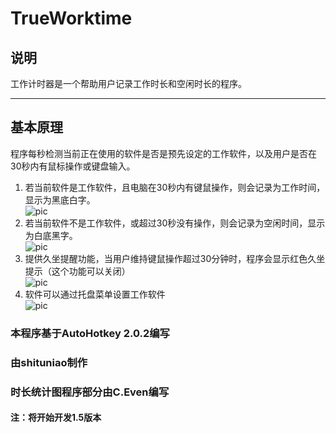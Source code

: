 # TrueWorktime
## 说明
   工作计时器是一个帮助用户记录工作时长和空闲时长的程序。

---

## 基本原理
程序每秒检测当前正在使用的软件是否是预先设定的工作软件，以及用户是否在30秒内有鼠标操作或键盘输入。
1. 若当前软件是工作软件，且电脑在30秒内有键鼠操作，则会记录为工作时间，显示为黑底白字。  
   ![pic](https://gd-hbimg.huaban.com/17c195cb35592709755e627cec7f8e747ea3ccfd254d-YRz54V)
2. 若当前软件不是工作软件，或超过30秒没有操作，则会记录为空闲时间，显示为白底黑字。  
   ![pic](https://gd-hbimg.huaban.com/28589e0e034902c6990dd3f6fc1221175b9bf5f83325-N982Cn)
3. 提供久坐提醒功能，当用户维持键鼠操作超过30分钟时，程序会显示红色久坐提示（这个功能可以关闭）  
   ![pic](https://gd-hbimg.huaban.com/333b04cdb1d33e53d236d56f70440c655d124c871596-GcVxU1)
4. 软件可以通过托盘菜单设置工作软件  
   ![pic](https://gd-hbimg.huaban.com/67c5b53251b72c7b8ed5970fc336cc5296a1314c4fc5-9benJV)
   


### 本程序基于AutoHotkey 2.0.2编写  
### 由shituniao制作
### 时长统计图程序部分由C.Even编写

#### 注：将开始开发1.5版本


